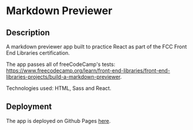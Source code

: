# Markdown Previewer

## Description

A markdown previewer app built to practice React as part of the FCC Front End Libraries certification.

The app passes all of freeCodeCamp's tests: https://www.freecodecamp.org/learn/front-end-libraries/front-end-libraries-projects/build-a-markdown-previewer.

Technologies used: HTML, Sass and React.

## Deployment
The app is deployed on Github Pages [here](https://toowee-le.github.io/markdown-previewer/).
